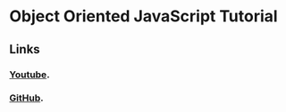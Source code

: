 # Object Oriented JavaScript Tutorial

## Links

### [Youtube](https://www.youtube.com/watch?v=7d9H34ZVRPg&list=PL4cUxeGkcC9i5yvDkJgt60vNVWffpblB7&index=2).

### [GitHub](https://github.com/iamshaunjp/object-oriented-js).
